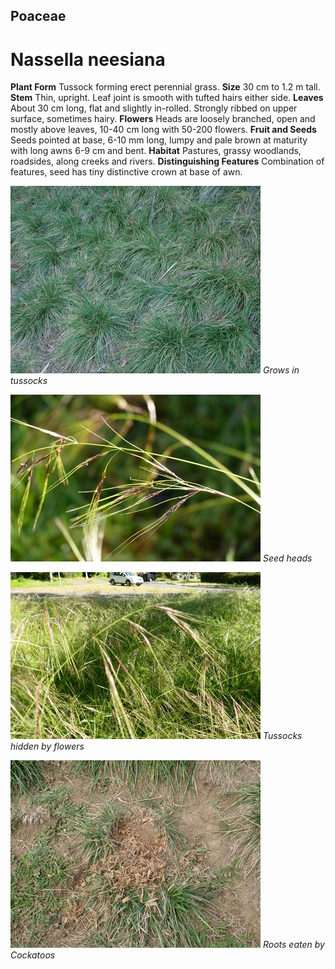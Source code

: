 ## Poaceae
# Nassella neesiana
 **Plant Form** Tussock forming erect perennial grass. **Size** 30 cm to 1.2 m tall. **Stem** Thin, upright. Leaf joint is smooth with tufted hairs either side. **Leaves** About 30 cm long, flat and slightly in-rolled. Strongly ribbed on upper surface, sometimes hairy. **Flowers** Heads are loosely branched, open and mostly above leaves, 10-40 cm long with 50-200 flowers. **Fruit and Seeds** Seeds pointed at base, 6-10 mm long, lumpy and pale brown at maturity with long awns 6-9 cm and bent. **Habitat** Pastures, grassy woodlands, roadsides, along creeks and rivers. **Distinguishing Features** Combination of features, seed has tiny distinctive crown at base of awn.


![Grows in tussocks](1627_PA111633.jpg)
 *Grows in tussocks* 

![Seed heads](8063_P6870384.jpg)
 *Seed heads* 

![Tussocks hidden by flowers](8071_P6870392.jpg)
 *Tussocks hidden by flowers* 

![Roots eaten by Cockatoos](3124_P6163443.jpg)
 *Roots eaten by Cockatoos* 

